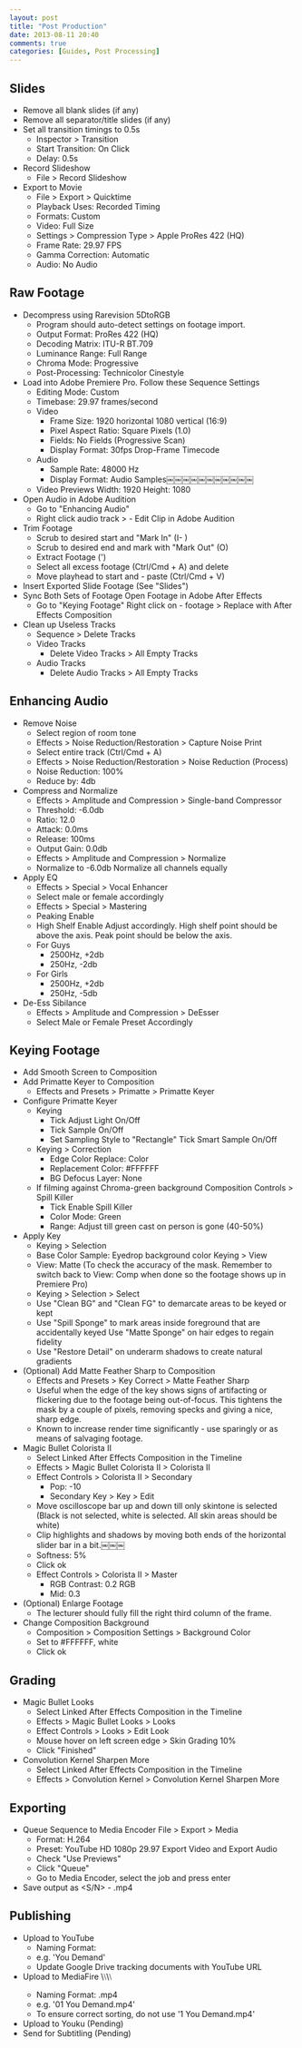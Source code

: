 ```yaml
---
layout: post
title: "Post Production"
date: 2013-08-11 20:40
comments: true
categories: [Guides, Post Processing]
---
```


## Slides

- Remove all blank slides (if any)
- Remove all separator/title slides (if any)
- Set all transition timings to 0.5s 
	- Inspector > Transition
	- Start Transition: On Click 
	- Delay: 0.5s
- Record Slideshow
	- File > Record Slideshow
- Export to Movie
	- File > Export > Quicktime
	- Playback Uses: Recorded Timing 
	- Formats: Custom
	- Video: Full Size
	- Settings > Compression Type > Apple ProRes 422 (HQ) 
	- Frame Rate: 29.97 FPS
	- Gamma Correction: Automatic
	- Audio: No Audio

## Raw Footage

- Decompress using Rarevision 5DtoRGB
	- Program should auto-detect settings on footage import.
	- Output Format: ProRes 422 (HQ) 
	- Decoding Matrix: ITU-R BT.709
	- Luminance Range: Full Range
	- Chroma Mode: Progressive
	- Post-Processing: Technicolor Cinestyle
- Load into Adobe Premiere Pro. Follow these Sequence Settings
	- Editing Mode: Custom 
	- Timebase: 29.97 frames/second
	- Video
		- Frame Size: 1920 horizontal 1080 vertical (16:9)
		- Pixel Aspect Ratio: Square Pixels (1.0)
		- Fields: No Fields (Progressive Scan)
		- Display Format: 30fps Drop-Frame Timecode
	- Audio
		- Sample Rate: 48000 Hz 
		- Display Format: Audio Samples￼￼￼￼￼￼￼￼￼￼￼
	- Video Previews Width: 1920 Height: 1080
- Open Audio in Adobe Audition
	- Go to "Enhancing Audio"
	- Right click audio track > - Edit Clip in Adobe Audition
- Trim Footage
	- Scrub to desired start and "Mark In" (I- )
	- Scrub to desired end and mark with "Mark Out" (O)
	- Extract Footage (')
	- Select all excess footage (Ctrl/Cmd + A) and delete
	- Move playhead to start and - paste (Ctrl/Cmd + V)
- Insert Exported Slide Footage (See "Slides")
- Sync Both Sets of Footage
Open Footage in Adobe After Effects
	- Go to "Keying Footage" Right click on - footage > Replace with After Effects Composition
- Clean up Useless Tracks
	- Sequence > Delete Tracks
	- Video Tracks
		- Delete Video Tracks > All Empty Tracks
	- Audio Tracks
		- Delete Audio Tracks > All Empty Tracks

## Enhancing Audio

- Remove Noise
	- Select region of room tone
	- Effects > Noise Reduction/Restoration > Capture Noise Print
	- Select entire track (Ctrl/Cmd + A)
	- Effects > Noise Reduction/Restoration > Noise Reduction (Process)
	- Noise Reduction: 100%
	- Reduce by: 4db
- Compress and Normalize
	- Effects > Amplitude and Compression > Single-band Compressor
	- Threshold: -6.0db
	- Ratio: 12.0
	- Attack: 0.0ms
	- Release: 100ms
	- Output Gain: 0.0db
	- Effects > Amplitude and Compression > Normalize
	- Normalize to -6.0db Normalize all channels equally
- Apply EQ
	- Effects > Special > Vocal Enhancer
	- Select male or female accordingly
	- Effects > Special > Mastering
	- Peaking Enable
	- High Shelf Enable
	Adjust accordingly. High shelf point should be above the axis. Peak point should be below the axis.
	- For Guys
		- 2500Hz, +2db
		- 250Hz, -2db
	- For Girls
		- 2500Hz, +2db
		- 250Hz, -5db
- De-Ess Sibilance
	- Effects > Amplitude and Compression > DeEsser
	- Select Male or Female Preset Accordingly

## Keying Footage

- Add Smooth Screen to Composition
- Add Primatte Keyer to Composition
	- Effects and Presets > Primatte > Primatte Keyer
- Configure Primatte Keyer 
	- Keying
		- Tick Adjust Light On/Off
		- Tick Sample On/Off
		- Set Sampling Style to "Rectangle" Tick Smart Sample On/Off
	- Keying > Correction
		- Edge Color Replace: Color
		- Replacement Color: #FFFFFF
		- BG Defocus Layer: None
	- If filming against Chroma-green background Composition Controls > Spill Killer
		- Tick Enable Spill Killer
		- Color Mode: Green
		- Range: Adjust till green cast on person is gone (40-50%)
- Apply Key
	- Keying > Selection
	- Base Color Sample: Eyedrop background color Keying > View
	- View: Matte (To check the accuracy of the mask. Remember to switch back to View: Comp when done so the footage shows up in Premiere Pro)
	- Keying > Selection > Select
	- Use "Clean BG" and "Clean FG" to demarcate areas to be keyed or kept
	- Use "Spill Sponge" to mark areas inside foreground that are accidentally keyed Use "Matte Sponge" on hair edges to regain fidelity
	- Use "Restore Detail" on underarm shadows to create natural gradients
- (Optional) Add Matte Feather Sharp to Composition
	- Effects and Presets > Key Correct > Matte Feather Sharp
	- Useful when the edge of the key shows signs of artifacting or flickering due to the footage being out-of-focus. This tightens the mask by a couple of pixels, removing specks and giving a nice, sharp edge.
	- Known to increase render time significantly - use sparingly or as means of salvaging footage.
- Magic Bullet Colorista II
	- Select Linked After Effects Composition in the Timeline
	- Effects > Magic Bullet Colorista II > Colorista II
	- Effect Controls > Colorista II > Secondary
		- Pop: -10
		- Secondary Key > Key > Edit
	- Move oscilloscope bar up and down till only skintone is selected (Black is not selected, white is selected. All skin areas should be white)
	- Clip highlights and shadows by moving both ends of the horizontal slider bar in a bit.￼￼￼
	- Softness: 5%
	- Click ok
	- Effect Controls > Colorista II > Master
		- RGB Contrast: 0.2 RGB
		- Mid: 0.3
- (Optional) Enlarge Footage
	- The lecturer should fully fill the right third column of the frame.
- Change Composition Background
	- Composition > Composition Settings > Background Color
	- Set to #FFFFFF, white
	- Click ok

## Grading

- Magic Bullet Looks
	- Select Linked After Effects Composition in the Timeline
	- Effects > Magic Bullet Looks > Looks
	- Effect Controls > Looks > Edit Look
	- Mouse hover on left screen edge > Skin Grading 10%
	- Click "Finished"
- Convolution Kernel Sharpen More
	- Select Linked After Effects Composition in the Timeline
	- Effects > Convolution Kernel > Convolution Kernel Sharpen More

## Exporting

- Queue Sequence to Media Encoder File > Export > Media
	- Format: H.264
	- Preset: YouTube HD 1080p 29.97 Export Video and Export Audio
	- Check "Use Previews"
	- Click "Queue"
	- Go to Media Encoder, select the job and press enter
- Save output as <S/N> - <Checkpoint Name>.mp4

## Publishing

- Upload to YouTube
	- Naming Format: <Checkpoint Name>
	- e.g. 'You Demand'
	- Update Google Drive tracking documents with YouTube URL
- Upload to MediaFire <Subject>\⧵<Topic>\⧵<Lesson>
	- Naming Format: <NN> <Checkpoint Name>.mp4
	- e.g. '01 You Demand.mp4'
	- To ensure correct sorting, do not use '1 You Demand.mp4'
- Upload to Youku (Pending)
- Send for Subtitling (Pending)